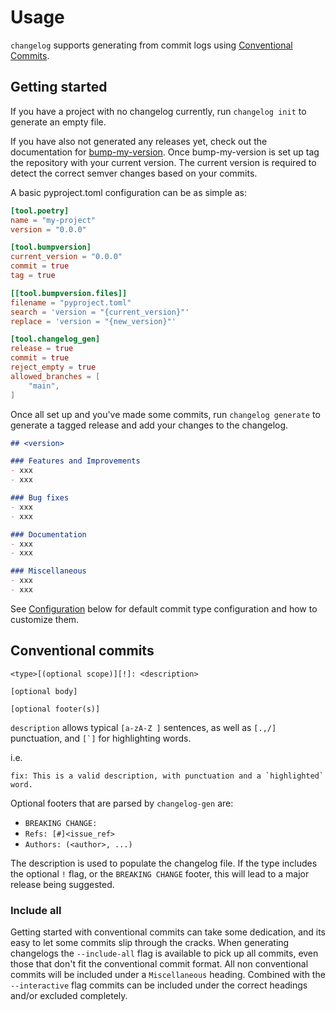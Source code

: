 # Usage

`changelog` supports generating from commit logs using [Conventional
Commits](https://www.conventionalcommits.org/en/v1.0.0/).

## Getting started

If you have a project with no changelog currently, run `changelog init` to
generate an empty file.

If you have also not generated any releases yet, check out the documentation
for [bump-my-version](https://github.com/callowayproject/bump-my-version). Once
bump-my-version is set up tag the repository with your current version. The
current version is required to detect the correct semver changes based on your
commits.

A basic pyproject.toml configuration can be as simple as:

```toml
[tool.poetry]
name = "my-project"
version = "0.0.0"

[tool.bumpversion]
current_version = "0.0.0"
commit = true
tag = true

[[tool.bumpversion.files]]
filename = "pyproject.toml"
search = 'version = "{current_version}"'
replace = 'version = "{new_version}"'

[tool.changelog_gen]
release = true
commit = true
reject_empty = true
allowed_branches = [
    "main",
]
```

Once all set up and you've made some commits, run `changelog generate` to
generate a tagged release and add your changes to the changelog.

```md
## <version>

### Features and Improvements
- xxx
- xxx

### Bug fixes
- xxx
- xxx

### Documentation
- xxx
- xxx

### Miscellaneous
- xxx
- xxx
```

See [Configuration](/changelog-gen/configuration) below for default commit type configuration
and how to customize them.

## Conventional commits

```
<type>[(optional scope)][!]: <description>

[optional body]

[optional footer(s)]
```

`description` allows typical `[a-zA-Z ]` sentences, as well as `[.,/]`
punctuation, and ``[`]`` for highlighting words.

i.e.
```
fix: This is a valid description, with punctuation and a `highlighted` word.
```

Optional footers that are parsed by `changelog-gen` are:

* `BREAKING CHANGE:`
* `Refs: [#]<issue_ref>`
* `Authors: (<author>, ...)`

The description is used to populate the changelog file. If the type includes
the optional `!` flag, or the `BREAKING CHANGE` footer, this will lead to a
major release being suggested.

### Include all

Getting started with conventional commits can take some dedication, and its
easy to let some commits slip through the cracks. When generating changelogs
the `--include-all` flag is available to pick up all commits, even those that
don't fit the conventional commit format. All non conventional commits will be
included under a `Miscellaneous` heading. Combined with the `--interactive`
flag commits can be included under the correct headings and/or excluded
completely.
